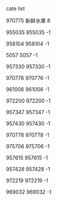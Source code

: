 cate list

970775 新鲜水果 8

955035 955035 -1

958104 958104 -1

5057 5057 -1

957330 957330 -1

970776 970776 -1

961006 961006 -1

972200 972200 -1

957347 957347 -1

957430 957430 -1

970778 970778 -1

975706 975706 -1

957615 957615 -1

957428 957428 -1

972219 972219 -1

969032 969032 -1

